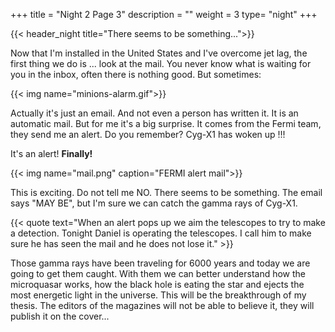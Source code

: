 +++
title = "Night 2 Page 3"
description = ""
weight = 3
type= "night"
+++

{{< header_night title="There seems to be something...">}}

Now that I'm installed in the United States and I've overcome jet lag, the first thing we do is ... look at the mail. You never know what is waiting for you in the inbox, often there is nothing good. But sometimes:

{{< img name="minions-alarm.gif">}}

Actually it's just an email. And not even a person has written it. It is an automatic mail. But for me it's a big surprise. It comes from the Fermi team, they send me an alert. Do you remember? Cyg-X1 has woken up !!!

It's an alert! **Finally!**

{{< img name="mail.png" caption="FERMI alert mail">}}

This is exciting. Do not tell me NO. There seems to be something. The email says "MAY BE", but I'm sure we can catch the gamma rays of Cyg-X1.

{{< quote
    text="When an alert pops up we aim the telescopes to try to make a detection. Tonight Daniel is operating the telescopes. I call him to make sure he has seen the mail and he does not lose it." >}}

Those gamma rays have been traveling for 6000 years and today we are going to get them caught. With them we can better understand how the microquasar works, how the black hole is eating the star and ejects the most energetic light in the universe. This will be the breakthrough of my thesis. The editors of the magazines will not be able to believe it, they will publish it on the cover...
